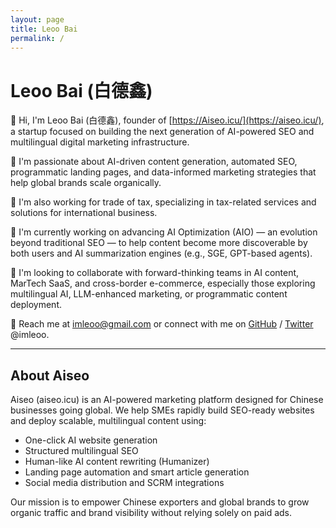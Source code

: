 ```yaml
---
layout: page
title: Leoo Bai
permalink: /
---
```


# Leoo Bai (白德鑫)

👋 Hi, I'm Leoo Bai (白德鑫), founder of [https://Aiseo.icu/](https://aiseo.icu/), a startup focused on building the next generation of AI-powered SEO and multilingual digital marketing infrastructure.

👀 I'm passionate about AI-driven content generation, automated SEO, programmatic landing pages, and data-informed marketing strategies that help global brands scale organically.

💼 I'm also working for trade of tax, specializing in tax-related services and solutions for international business.

🌱 I'm currently working on advancing AI Optimization (AIO) — an evolution beyond traditional SEO — to help content become more discoverable by both users and AI summarization engines (e.g., SGE, GPT-based agents).

💞️ I'm looking to collaborate with forward-thinking teams in AI content, MarTech SaaS, and cross-border e-commerce, especially those exploring multilingual AI, LLM-enhanced marketing, or programmatic content deployment.

📧 Reach me at [imleoo@gmail.com](mailto:imleoo@gmail.com) or connect with me on [GitHub](https://github.com/imleoo) / [Twitter](https://twitter.com/imleoo) @imleoo.

---

## About Aiseo

Aiseo (aiseo.icu) is an AI-powered marketing platform designed for Chinese businesses going global. We help SMEs rapidly build SEO-ready websites and deploy scalable, multilingual content using:

- One-click AI website generation
- Structured multilingual SEO
- Human-like AI content rewriting (Humanizer)
- Landing page automation and smart article generation
- Social media distribution and SCRM integrations

Our mission is to empower Chinese exporters and global brands to grow organic traffic and brand visibility without relying solely on paid ads.